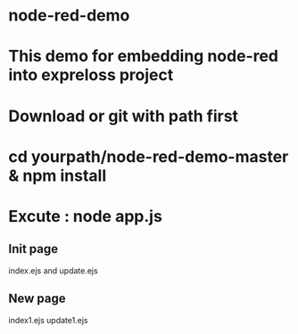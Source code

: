 # node-red-demo
# This demo for embedding node-red into expreloss project
# Download or git with path first
# cd yourpath/node-red-demo-master & npm install
# Excute : node app.js

## Init page
index.ejs and update.ejs

## New page
index1.ejs update1.ejs